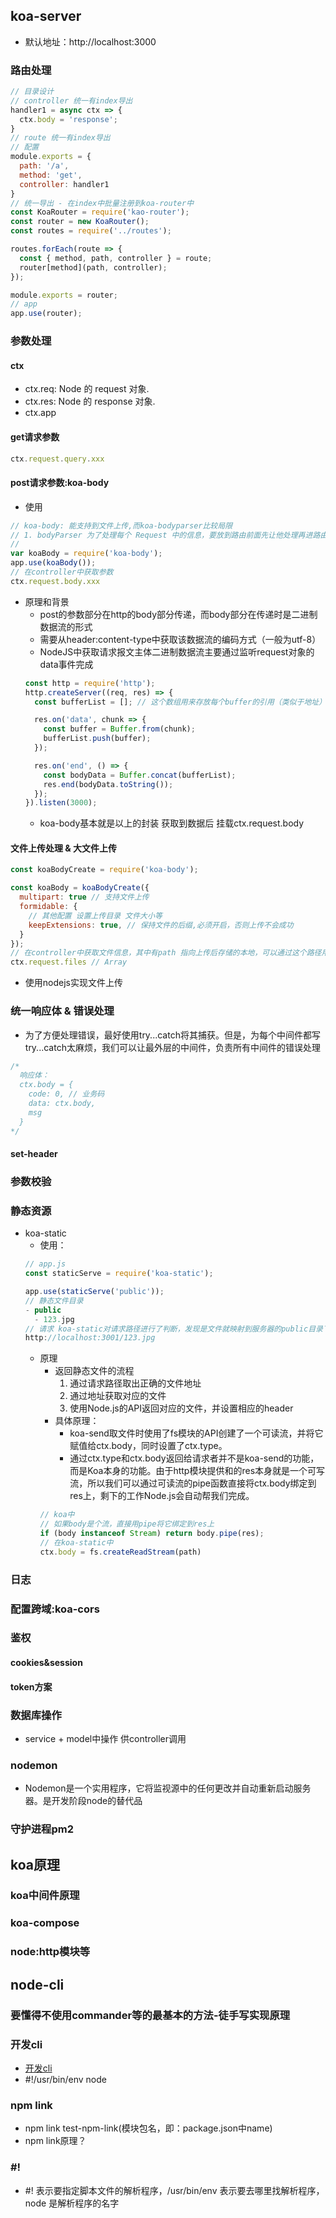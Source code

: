 ## koa-server
-  默认地址：http://localhost:3000
### 路由处理
```js
// 目录设计
// controller 统一有index导出
handler1 = async ctx => {
  ctx.body = 'response';
}
// route 统一有index导出
// 配置
module.exports = {
  path: '/a',
  method: 'get',
  controller: handler1
}
// 统一导出 - 在index中批量注册到koa-router中
const KoaRouter = require('kao-router');
const router = new KoaRouter();
const routes = require('../routes');

routes.forEach(route => {
  const { method, path, controller } = route;
  router[method](path, controller);
});

module.exports = router;
// app 
app.use(router);
```
### 参数处理
#### ctx
- ctx.req: Node 的 request 对象.
- ctx.res: Node 的 response 对象.
- ctx.app 
#### get请求参数
```js
ctx.request.query.xxx
```
#### post请求参数:koa-body
- 使用
```js
// koa-body: 能支持到文件上传,而koa-bodyparser比较局限
// 1. bodyParser 为了处理每个 Request 中的信息，要放到路由前面先让他处理再进路由
// 
var koaBody = require('koa-body');
app.use(koaBody());
// 在controller中获取参数
ctx.request.body.xxx
```
- 原理和背景
  - post的参数部分在http的body部分传递，而body部分在传递时是二进制数据流的形式
  - 需要从header:content-type中获取该数据流的编码方式（一般为utf-8）
  - NodeJS中获取请求报文主体二进制数据流主要通过监听request对象的data事件完成
  ```js
  const http = require('http');
  http.createServer((req, res) => {
    const bufferList = []; // 这个数组用来存放每个buffer的引用（类似于地址）

    res.on('data', chunk => {
      const buffer = Buffer.from(chunk);
      bufferList.push(buffer);
    });

    res.on('end', () => {
      const bodyData = Buffer.concat(bufferList);
      res.end(bodyData.toString());
    });
  }).listen(3000);
  ```
  - koa-body基本就是以上的封装 获取到数据后 挂载ctx.request.body
#### 文件上传处理 & 大文件上传
```js
const koaBodyCreate = require('koa-body');

const koaBody = koaBodyCreate({
  multipart: true // 支持文件上传
  formidable: {
    // 其他配置 设置上传目录 文件大小等
    keepExtensions: true, // 保持文件的后缀,必须开启，否则上传不会成功
  }
});
// 在controller中获取文件信息，其中有path 指向上传后存储的本地，可以通过这个路径用fs读取文件
ctx.request.files // Array
```
- 使用nodejs实现文件上传
### 统一响应体 & 错误处理
- 为了方便处理错误，最好使用try...catch将其捕获。但是，为每个中间件都写try...catch太麻烦，我们可以让最外层的中间件，负责所有中间件的错误处理
```js
/*
  响应体：
  ctx.body = {
    code: 0, // 业务码
    data: ctx.body,
    msg
  }
*/
```
#### set-header
### 参数校验
### 静态资源
- koa-static
  - 使用：
  ```js
  // app.js
  const staticServe = require('koa-static');

  app.use(staticServe('public'));
  // 静态文件目录
  - public
    - 123.jpg
  // 请求 koa-static对请求路径进行了判断，发现是文件就映射到服务器的public目录下面，这样可以防止外部使用者探知服务器目录结构
  http://localhost:3001/123.jpg
  ```
  - 原理
    - 返回静态文件的流程
      1. 通过请求路径取出正确的文件地址
      2. 通过地址获取对应的文件
      3. 使用Node.js的API返回对应的文件，并设置相应的header
    - 具体原理：
      - koa-send取文件时使用了fs模块的API创建了一个可读流，并将它赋值给ctx.body，同时设置了ctx.type。
      - 通过ctx.type和ctx.body返回给请求者并不是koa-send的功能，而是Koa本身的功能。由于http模块提供和的res本身就是一个可写流，所以我们可以通过可读流的pipe函数直接将ctx.body绑定到res上，剩下的工作Node.js会自动帮我们完成。
    ```js
    // koa中
    // 如果body是个流，直接用pipe将它绑定到res上
    if (body instanceof Stream) return body.pipe(res);
    // 在koa-static中
    ctx.body = fs.createReadStream(path)
    ```
### 日志
### 配置跨域:koa-cors
### 鉴权
#### cookies&session
#### token方案
### 数据库操作
- service + model中操作 供controller调用
### nodemon
- Nodemon是一个实用程序，它将监视源中的任何更改并自动重新启动服务器。是开发阶段node的替代品
### 守护进程pm2 


## koa原理
### koa中间件原理
### koa-compose
### node:http模块等

## node-cli
### 要懂得不使用commander等的最基本的方法-徒手写实现原理
### 开发cli
- [开发cli](https://www.chenliqiang.cn/post/node-js-cli-start-up.html)
- #!/usr/bin/env node
### npm link
- npm link test-npm-link(模块包名，即：package.json中name)
- npm link原理？
### #!
- #! 表示要指定脚本文件的解析程序，/usr/bin/env 表示要去哪里找解析程序，node 是解析程序的名字